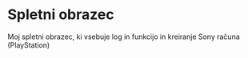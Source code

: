 # Spletni obrazec
Moj spletni obrazec, ki vsebuje log in funkcijo in kreiranje Sony računa (PlayStation)
